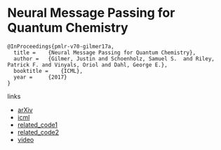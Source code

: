# Neural Message Passing for Quantum Chemistry
```
@InProceedings{pmlr-v70-gilmer17a,
  title = 	 {Neural Message Passing for Quantum Chemistry},
  author = 	 {Gilmer, Justin and Schoenholz, Samuel S.  and Riley, Patrick F. and Vinyals, Oriol and Dahl, George E.},
  booktitle = 	 {ICML},
  year = 	 {2017}
}
```

links
- [arXiv](https://arxiv.org/abs/1704.01212)
- [icml](http://proceedings.mlr.press/v70/gilmer17a.html)
- [related_code1](https://github.com/priba/nmp_qc)
- [related_code2](https://github.com/pfnet-research/chainer-chemistry)
- [video](https://vimeo.com/238221016)
